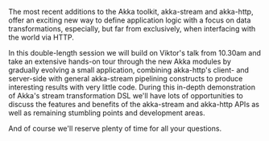 The most recent additions to the Akka toolkit, akka-stream and akka-http, offer
an exciting new way to define application logic with a focus on data
transformations, especially, but far from exclusively, when interfacing with
the world via HTTP.

In this double-length session we will build on Viktor's talk from 10.30am and
take an extensive hands-on tour through the new Akka modules by gradually
evolving a small application, combining akka-http's client- and server-side
with general akka-stream pipelining constructs to produce interesting results
with very little code.  During this in-depth demonstration of Akka's stream
transformation DSL we'll have lots of opportunities to discuss the features and
benefits of the akka-stream and akka-http APIs as well as remaining stumbling
points and development areas.

And of course we'll reserve plenty of time for all your questions.
